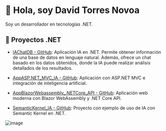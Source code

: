 # 👋 Hola, soy David Torres Novoa

Soy un desarrollador en tecnologías .NET.

## 📌 Proyectos .NET
- [IAChatDB - GitHub](https://github.com/David-punto-net/IAChatDB): Aplicación IA en .NET. Permite obtener información de una base de datos en lenguaje natural. Además, ofrece un chat basado en los datos obtenidos, donde la IA puede realizar análisis detallados de los resultados.

- [AppASP.NET_MVC_IA - GitHub](https://github.com/David-punto-net/AppASP.NET_MVC_IA): Aplicación con ASP.NET MVC e integración de inteligencia artificial.

- [AppBlazorWebassembly_.NETCore_API - GitHub](https://github.com/David-punto-net/AppBlazorWebassembly_.NETCore_API): Aplicación web moderna con Blazor WebAssembly y .NET Core API.

- [SemanticKernel_IA - GitHub](https://github.com/David-punto-net/SemanticKernel_IA): Proyecto con ejemplo de uso de IA con Semantic Kernel en .NET.
  



![image](https://github.com/user-attachments/assets/9f0cd028-6612-4e88-ad5c-5de1487d767a)

